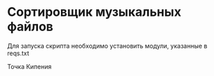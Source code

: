 # Сортировщик музыкальных файлов

Для запуска скрипта необходимо установить модули, указанные в reqs.txt

Точка Кипения
